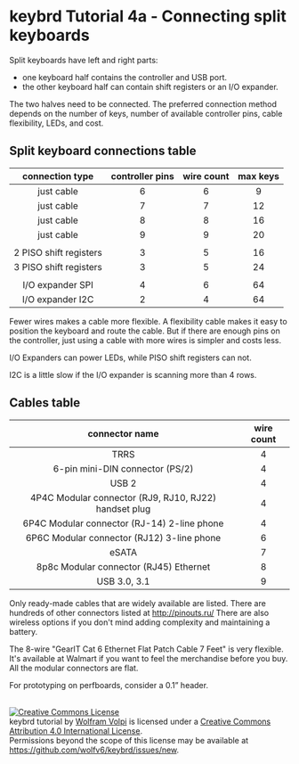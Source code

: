 keybrd Tutorial 4a - Connecting split keyboards
===============================================
Split keyboards have left and right parts:
* one keyboard half contains the controller and USB port.
* the other keyboard half can contain shift registers or an I/O expander.

The two halves need to be connected.
The preferred connection method depends on the number of keys, number of available controller pins, cable flexibility, LEDs, and cost.

## Split keyboard connections table

| connection type        | controller pins | wire count | max keys |
|:----------------------:|:---------------:|:----------:|:--------:|
| just cable             | 6               | 6          | 9        |
| just cable             | 7               | 7          | 12       |
| just cable             | 8               | 8          | 16       |
| just cable             | 9               | 9          | 20       |
|                        |                 |            |          |
| 2 PISO shift registers | 3               | 5          | 16       |
| 3 PISO shift registers | 3               | 5          | 24       |
|                        |                 |            |          |
| I/O expander SPI       | 4               | 6          | 64       |
| I/O expander I2C       | 2               | 4          | 64       |

Fewer wires makes a cable more flexible.
A flexibility cable makes it easy to position the keyboard and route the cable.
But if there are enough pins on the controller, just using a cable with more wires is simpler and costs less.

I/O Expanders can power LEDs, while PISO shift registers can not.

I2C is a little slow if the I/O expander is scanning more than 4 rows.

## Cables table

| connector name                                        | wire count |
|:-----------------------------------------------------:|:----------:|
| TRRS                                                  | 4          |
| 6-pin mini-DIN connector (PS/2)                       | 4          |
| USB 2                                                 | 4          |
| 4P4C Modular connector (RJ9, RJ10, RJ22) handset plug | 4          |
| 6P4C Modular connector (RJ-14) 2-line phone           | 4          |
| 6P6C Modular connector (RJ12) 3-line phone            | 6          |
| eSATA                                                 | 7          |
| 8p8c Modular connector (RJ45) Ethernet                | 8          |
| USB 3.0, 3.1                                          | 9          |

Only ready-made cables that are widely available are listed.
There are hundreds of other connectors listed at http://pinouts.ru/
There are also wireless options if you don't mind adding complexity and maintaining a battery.

The 8-wire "GearIT Cat 6 Ethernet Flat Patch Cable 7 Feet" is very flexible.
It's available at Walmart if you want to feel the merchandise before you buy.
All the modular connectors are flat.

For prototyping on perfboards, consider a 0.1” header.

<br>
<a rel="license" href="https://creativecommons.org/licenses/by/4.0/"><img alt="Creative Commons License" style="border-width:0" src="https://licensebuttons.net/l/by/4.0/88x31.png" /></a><br /><span xmlns:dct="http://purl.org/dc/terms/" property="dct:title">keybrd tutorial</span> by <a xmlns:cc="https://creativecommons.org/ns" href="https://github.com/wolfv6/keybrd" property="cc:attributionName" rel="cc:attributionURL">Wolfram Volpi</a> is licensed under a <a rel="license" href="https://creativecommons.org/licenses/by/4.0/">Creative Commons Attribution 4.0 International License</a>.<br />Permissions beyond the scope of this license may be available at <a xmlns:cc="https://creativecommons.org/ns" href="https://github.com/wolfv6/keybrd/issues/new" rel="cc:morePermissions">https://github.com/wolfv6/keybrd/issues/new</a>.
